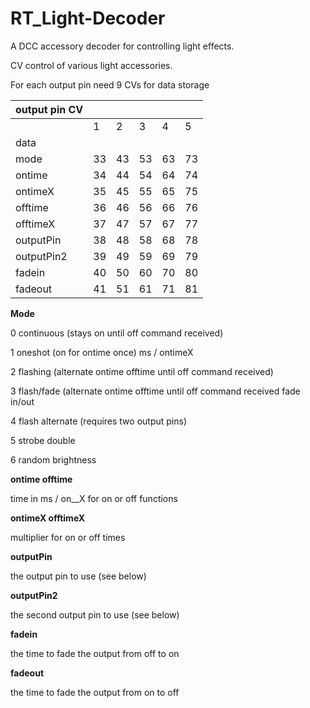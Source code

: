 # RT_Light-Decoder
A DCC accessory decoder for controlling light effects.


CV control of various light accessories.


For each output pin need 9 CVs for data storage

|             output pin CV||||||
|-----|-|-|-|-|-|
|             | 1 | 2 | 3 | 4 | 5 | ... |
|data|||||||
|mode       |33  |43  |53  |63  |73  |... |
|ontime     |34  |44  |54  |64  |74  ||
|ontimeX    |35  |45  |55  |65  |75  ||
|offtime    |36  |46  |56  |66  |76  ||
|offtimeX   |37  |47  |57  |67  |77  ||
|outputPin  |38  |48  |58  |68  |78  ||
|outputPin2 |39  |49  |59  |69  |79  ||
|fadein     |40  |50  |60  |70  |80  ||
|fadeout    |41  |51  |61  |71  |81  ||



**Mode**

  0 continuous (stays on until off command received)
  
  1 oneshot (on for ontime once) ms / ontimeX
  
  2 flashing (alternate ontime offtime until off command received)
  
  3 flash/fade (alternate ontime offtime until off command received fade in/out
  
  4 flash alternate (requires two output pins)
  
  5 strobe double

  6 random brightness

**ontime offtime**

  time in ms / on__X for on or off functions

**ontimeX offtimeX**

  multiplier for on or off times

**outputPin**

  the output pin to use (see below)

**outputPin2**

  the second output pin to use (see below)

**fadein**

  the time to fade the output from off to on

**fadeout**

  the time to fade the output from on to off


